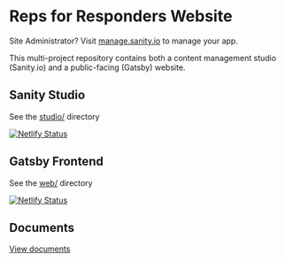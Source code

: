 # Reps for Responders Website

Site Administrator? Visit [manage.sanity.io](https://manage.sanity.io) to manage your app.

This multi-project repository contains both a content management studio (Sanity.io) and a public-facing (Gatsby) website.

## Sanity Studio

See the [studio/](./studio/) directory

[![Netlify Status](https://api.netlify.com/api/v1/badges/395ece14-8451-4cf3-a6bc-9df53ee63317/deploy-status)](https://app.netlify.com/sites/sanity-rfr-studio/deploys)

## Gatsby Frontend

See the [web/](./web/) directory

[![Netlify Status](https://api.netlify.com/api/v1/badges/92e566f7-4f64-42a9-83ec-0cfe5113b7f9/deploy-status)](https://app.netlify.com/sites/sanity-rfr-frontend/deploys)

## Documents
[View documents](https://quanda.github.io/rfr/)